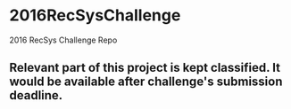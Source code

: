 # 2016RecSysChallenge
2016 RecSys Challenge Repo

## Relevant part of this project is kept classified. It would be available after challenge's submission deadline.
